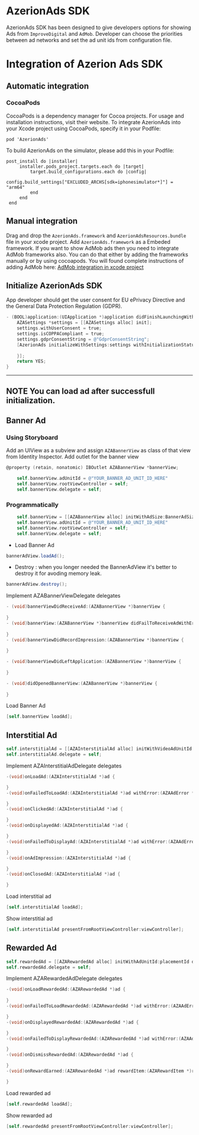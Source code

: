 # AzerionAds SDK
AzerionAds SDK has been designed to give developers options for showing Ads from `ImproveDigital` and `AdMob`. Developer can choose the priorities between ad networks and set the ad unit ids from configuration file.
# Integration of Azerion Ads SDK

## Automatic integration
### CocoaPods
CocoaPods is a dependency manager for Cocoa projects. For usage and installation instructions, visit their website. To integrate AzerionAds into your Xcode project using CocoaPods, specify it in your Podfile:
```
pod 'AzerionAds'
```
To build AzerionAds on the simulator, please add this in your Podfile:
```
post_install do |installer|
     installer.pods_project.targets.each do |target|
         target.build_configurations.each do |config|
             config.build_settings["EXCLUDED_ARCHS[sdk=iphonesimulator*]"] = "arm64"
         end
     end
 end
```
## Manual integration
Drag and drop the `AzerionAds.framework` and `AzerionAdsResources.bundle` file in your xcode project. Add `AzerionAds.framework` as a Embeded framework. If you want to show AdMob ads then you need to integrate AdMob frameworks also. You can do that either by adding the frameworks manually or by using cocoapods. You will found complete instructions of adding AdMob here:
[AdMob integration in xcode project](https://developers.google.com/admob/ios/quick-start)

## Initialize AzerionAds SDK
App developer should get the user consent for EU ePrivacy Directive and the General Data Protection Regulation (GDPR).
```objective-c
- (BOOL)application:(UIApplication *)application didFinishLaunchingWithOptions:(NSDictionary *)launchOptions {
    AZASettings *settings = [[AZASettings alloc] init];
    settings.withUserConsent = true;
    settings.isCOPPACompliant = true;
    settings.gdprConsentString = @"GdprConsentString";
    [AzerionAds initializeWithSettings:settings withInitializationStatusHandler:^(AZAInitializtionStatus * _Nonnull status) {
        
    }];
    return YES;
}
```
---
**NOTE** 
You can load ad after successfull initialization.
---
## Banner Ad
### Using Storyboard
Add an UIView as a subview and assign `AZABannerView` as class of that view from Identity Inspector. Add outlet for the banner view
```objective-c
@property (retain, nonatomic) IBOutlet AZABannerView *bannerView;
```
```objective-c
    self.bannerView.adUnitId = @"YOUR_BANNER_AD_UNIT_ID_HERE"
    self.bannerView.rootViewController = self;
    self.bannerView.delegate = self;
```
### Programmatically
```objective-c
    self.bannerView = [[AZABannerView alloc] initWithAdSize:BannerAdSize.FullBanner origin:CGPointMake(0, 0)];
    self.bannerView.adUnitId = @"YOUR_BANNER_AD_UNIT_ID_HERE"
    self.bannerView.rootViewController = self;
    self.bannerView.delegate = self;
```
 - Load Banner Ad
 ```Java
 bannerAdView.loadAd();
 ```
  - Destroy : when you longer needed the BannerAdView it's better to destroy it for avoding memory leak.
```Java
bannerAdView.destroy();
```
Implement AZABannerViewDelegate delegates
```objective-c
- (void)bannerViewDidReceiveAd:(AZABannerView *)bannerView {
    
}
- (void)bannerView:(AZABannerView *)bannerView didFailToReceiveAdWithError:(AZAAdError *)error {
    
}
- (void)bannerViewDidRecordImpression:(AZABannerView *)bannerView {
    
}

- (void)bannerViewDidLeftApplication:(AZABannerView *)bannerView {
    
}

- (void)didOpenedBannerView:(AZABannerView *)bannerView {
    
}
```
Load Banner Ad
```objective-c
[self.bannerView loadAd];
```
## Interstitial Ad
```objective-c
self.interstitialAd = [[AZAInterstitialAd alloc] initWithVideoAdUnitId:@"YOUR_INTERSTITIAL_VIDEO_AD_UNIT_ID_HERE" withStaticAdUnitId:@"YOUR_INTERSTITIAL_STATIC_AD_UNIT_ID_HERE"];
self.interstitialAd.delegate = self;
```
Implement AZAInterstitialAdDelegate delegates
```objective-c
-(void)onLoadAd:(AZAInterstitialAd *)ad {

}
-(void)onFailedToLoadAd:(AZAInterstitialAd *)ad withError:(AZAAdError *)error {

}
-(void)onClickedAd:(AZAInterstitialAd *)ad {

}
-(void)onDisplayedAd:(AZAInterstitialAd *)ad {

}
-(void)onFailedToDisplayAd:(AZAInterstitialAd *)ad withError:(AZAAdError *)error {

}
-(void)onAdImpression:(AZAInterstitialAd *)ad {

}
-(void)onClosedAd:(AZAInterstitialAd *)ad {

}
```
Load interstitial ad
```objective-c
[self.interstitialAd loadAd];
```
Show interstitial ad
```objective-c
[self.interstitialAd presentFromRootViewController:viewController];
```
## Rewarded Ad
```objective-c
self.rewardedAd = [[AZARewardedAd alloc] initWithAdUnitId:placementId delegate:delegate];
self.rewardedAd.delegate = self;
```
Implement AZARewardedAdDelegate delegates
```objective-c
-(void)onLoadRewardedAd:(AZARewardedAd *)ad {
    
}
-(void)onFailedToLoadRewardedAd:(AZARewardedAd *)ad withError:(AZAAdError *)error {

}
-(void)onDisplayedRewardedAd:(AZARewardedAd *)ad {

}
-(void)onFailedToDisplayRewardedAd:(AZARewardedAd *)ad withError:(AZAAdError *)error {

}
-(void)onDismissRewardedAd:(AZARewardedAd *)ad {

}
-(void)onRewardEarned:(AZARewardedAd *)ad rewardItem:(AZARewardItem *)rewardItem {

}
```
Load rewarded ad
```objective-c
[self.rewardedAd loadAd];
```
Show rewarded ad
```objective-c
[self.rewardedAd presentFromRootViewController:viewController];
```
